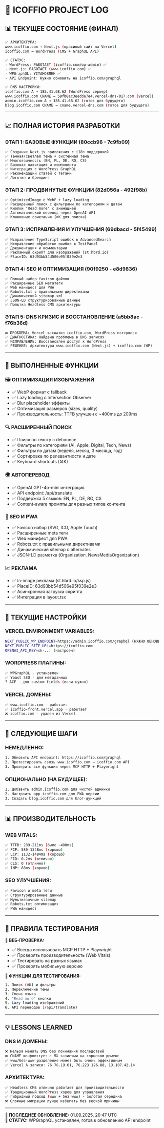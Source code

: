 # 📝 ICOFFIO PROJECT LOG

## 📊 **ТЕКУЩЕЕ СОСТОЯНИЕ (ФИНАЛ)**
```bash
✅ АРХИТЕКТУРА:
www.icoffio.com → Next.js (красивый сайт на Vercel)
icoffio.com → WordPress (CMS + GraphQL API)

✅ СТАТУС:
- WordPress: РАБОТАЕТ (icoffio.com/wp-admin) ✅
- Next.js: РАБОТАЕТ (www.icoffio.com) ✅  
- WPGraphQL: УСТАНОВЛЕН ✅
- API Endpoint: Нужно обновить на icoffio.com/graphql

✅ DNS НАСТРОЙКИ:
icoffio.com A → 185.41.68.62 (WordPress сервер)
www.icoffio.com CNAME → 59fb8ac3eedde7e4.vercel-dns-017.com (Vercel)
admin.icoffio.com A → 185.41.68.62 (готов для будущего)
blog.icoffio.com CNAME → cname.vercel-dns.com (готов для будущего)
```

---

## 📈 **ПОЛНАЯ ИСТОРИЯ РАЗРАБОТКИ**

### **ЭТАП 1: БАЗОВЫЕ ФУНКЦИИ (80ccb96 - 7c9fb09)**
```
✅ Создание Next.js приложения с i18n поддержкой
✅ Темная/светлая тема + системная тема  
✅ Многоязычность (EN, PL, DE, RO, CS)
✅ Базовая навигация и компоненты
✅ Интеграция с WordPress GraphQL
✅ Рекомендации статей с тегами
✅ Логотип и брендинг
```

### **ЭТАП 2: ПРОДВИНУТЫЕ ФУНКЦИИ (82d056a - 492f98b)**
```
✅ OptimizedImage с WebP + lazy loading
✅ Расширенный поиск с фильтрами по категориям и датам
✅ Кнопки "Read more" с анимацией
✅ Автоматический перевод через OpenAI API
✅ Клавишные сочетания (⌘K для поиска)
```

### **ЭТАП 3: ИСПРАВЛЕНИЯ И УЛУЧШЕНИЯ (69dbacd - 5f45499)**
```
✅ Исправление TypeScript ошибок в AdvancedSearch
✅ Исправление обработки ошибок в TestPanel
✅ Документация и комментарии
✅ Рекламный скрипт для изображений (st.hbrd.io)
✅ PlaceID: 63d93bb54d506e95f039e2e3
```

### **ЭТАП 4: SEO И ОПТИМИЗАЦИЯ (90f9250 - e8d9836)**
```
✅ Полный набор favicon файлов
✅ Расширенные SEO метатеги
✅ Web манифест для PWA
✅ Robots.txt с правильными директивами
✅ Динамический sitemap.xml
✅ JSON-LD структурированные данные
✅ Попытка Headless CMS архитектуры
```

### **ЭТАП 5: DNS КРИЗИС И ВОССТАНОВЛЕНИЕ (a5bb8ac - f76b36d)**
```
❌ ПРОБЛЕМА: Vercel захватил icoffio.com, WordPress потерялся
✅ ДИАГНОСТИКА: Найдена проблема в DNS записях
✅ ИСПРАВЛЕНИЕ: Восстановлен доступ к WordPress
✅ РЕШЕНИЕ: Архитектура www.icoffio.com (Next.js) + icoffio.com (WP)
```

---

## 🎯 **ВЫПОЛНЕННЫЕ ФУНКЦИИ**

### **🖼️ ОПТИМИЗАЦИЯ ИЗОБРАЖЕНИЙ**
- ✅ WebP формат с fallback
- ✅ Lazy loading с Intersection Observer
- ✅ Blur placeholder эффекты
- ✅ Оптимизация размеров (sizes, quality)
- ✅ Производительность: TTFB улучшен с ~400ms до 209ms

### **🔍 РАСШИРЕННЫЙ ПОИСК**
- ✅ Поиск по тексту с debounce
- ✅ Фильтры по категориям (AI, Apple, Digital, Tech, News)
- ✅ Фильтры по датам (неделя, месяц, 3 месяца, год)
- ✅ Сортировка по релевантности и дате
- ✅ Keyboard shortcuts (⌘K)

### **🌍 АВТОПЕРЕВОД**
- ✅ OpenAI GPT-4o-mini интеграция
- ✅ API endpoint: /api/translate
- ✅ Поддержка 5 языков: EN, PL, DE, RO, CS
- ✅ Content-aware промпты для разных типов контента

### **📱 SEO И PWA**
- ✅ Favicon набор (SVG, ICO, Apple Touch)
- ✅ Расширенные meta теги
- ✅ Web манифест для PWA
- ✅ Robots.txt с правильными директивами
- ✅ Динамический sitemap с alternates
- ✅ JSON-LD разметка (Organization, NewsMediaOrganization)

### **📈 РЕКЛАМА**
- ✅ In-image реклама (st.hbrd.io/ssp.js)
- ✅ PlaceID: 63d93bb54d506e95f039e2e3
- ✅ Асинхронная загрузка скрипта
- ✅ Интеграция в layout.tsx

---

## 🔧 **ТЕКУЩИЕ НАСТРОЙКИ**

### **VERCEL ENVIRONMENT VARIABLES:**
```bash
NEXT_PUBLIC_WP_ENDPOINT=https://admin.icoffio.com/graphql (НУЖНО ОБНОВИТЬ)
NEXT_PUBLIC_SITE_URL=https://icoffio.com
OPENAI_API_KEY=sk-... (настроен)
```

### **WORDPRESS ПЛАГИНЫ:**
```bash
✅ WPGraphQL - установлен
✅ Yoast SEO - для метаданных
? ACF - для custom fields (если нужно)
```

### **VERCEL ДОМЕНЫ:**
```bash
✅ www.icoffio.com - работает
✅ icoffio-front.vercel.app - работает
❌ icoffio.com - удален из Vercel
```

---

## 🚀 **СЛЕДУЮЩИЕ ШАГИ**

### **НЕМЕДЛЕННО:**
```bash
1. Обновить API endpoint: https://icoffio.com/graphql
2. Протестировать связь www.icoffio.com → icoffio.com API
3. Проверить все функции через MCP HTTP + Playwright
```

### **ОПЦИОНАЛЬНО (НА БУДУЩЕЕ):**
```bash
1. Добавить admin.icoffio.com для чистой админки
2. Настроить app.icoffio.com для PWA версии
3. Создать blog.icoffio.com для блог-функций
```

---

## 📊 **ПРОИЗВОДИТЕЛЬНОСТЬ**

### **WEB VITALS:**
```bash
✅ TTFB: 209-211ms (было ~400ms)
✅ FCP: 580-1348ms (хорошо)
✅ LCP: 1132-1484ms (хорошо)
✅ FID: 0.2ms (отлично)
✅ CLS: 0 (отлично)
✅ INP: 88ms (хорошо)
```

### **SEO УЛУЧШЕНИЯ:**
```bash
✅ Favicon и meta теги
✅ Структурированные данные
✅ Мультиязычные sitemap
✅ Robots.txt оптимизация
✅ PWA манифест
```

---

## 📝 **ПРАВИЛА ТЕСТИРОВАНИЯ**

**🔧 ВЕБ-ПРОВЕРКА:**
- ✅ Всегда использовать MCP HTTP + Playwright
- ✅ Проверять производительность (Web Vitals)
- ✅ Тестировать на разных языках
- ✅ Проверять мобильную версию

**📱 ФУНКЦИИ ДЛЯ ТЕСТИРОВАНИЯ:**
```bash
1. Поиск (⌘K) и фильтры
2. Переключение темы
3. Смена языка
4. "Read more" кнопки
5. Lazy loading изображений
6. API переводов (/api/translate)
```

---

## 💡 **LESSONS LEARNED**

### **DNS И ДОМЕНЫ:**
```bash
❌ Нельзя менять DNS без понимания последствий
❌ CNAME конфликтует с MX записями на корневом домене
✅ www/без-www разделение может быть очень эффективным
✅ Vercel A записи: 76.76.19.61, 76.223.126.88, 13.107.42.14
```

### **АРХИТЕКТУРА:**
```bash
✅ Headless CMS отлично работает для производительности
✅ Традиционный WordPress хорош для управления
✅ Гибридный подход (www + без www) - золотая середина
❌ Сложные миграции лучше избегать без веской причины
```

---

**📅 ПОСЛЕДНЕЕ ОБНОВЛЕНИЕ:** 01.09.2025, 20:47 UTC  
**👤 СТАТУС:** WPGraphQL установлен, готов к обновлению API endpoint
